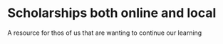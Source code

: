 # Scholarships both online and local
A resource for thos of us that are wanting to continue our learning
